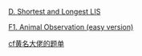 [D. Shortest and Longest LIS](https://codeforces.com/contest/1304/problem/D)

[F1. Animal Observation (easy version)](https://codeforces.com/contest/1304/problem/F1)

[cf黄名大佬的题单](https://codeforces.com/blog/entry/55274)

